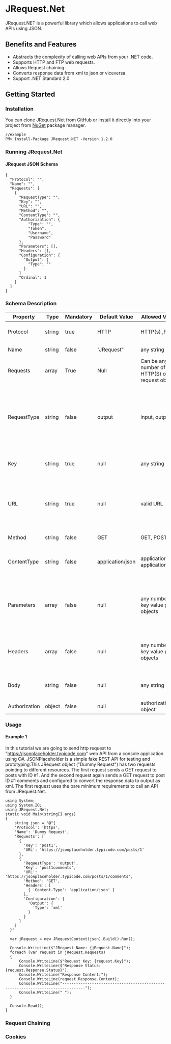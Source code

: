 # JRequest.Net
JRequest.NET is a powerful library which allows applications to call web APIs using JSON.
## Benefits and Features
* Abstracts the complexity of calling web APIs from your .NET code.
* Supports HTTP and FTP web requests.
* Allows Request chaining.
* Converts response data from xml to json or viceversa.
* Support .NET Standard 2.0

## Getting Started

### Installation
You can clone JRequest.Net from GitHub or install it directly into your project from [NuGet](https://www.nuget.org/packages/JRequest.NET/ "Get the latest version from NuGet") package manager.
```
//example
PM> Install-Package JRequest.NET -Version 1.2.0
```
### Running JRequest.Net
#### JRequest JSON Schema
```
{
  "Protocol": "",
  "Name": "",
  "Requests": [
    {
      "RequestType": "",
      "Key": "",
      "URL": "",
      "Method": "",
      "ContentType": "",
      "Authorization": {
          "Type": "",
          "Token",
          "Username",
          "Password"
      },
      "Parameters": [],
      "Headers": [],
      "Configuration": {
        "Output": {
          "Type": ""
        }
      }
      "Ordinal": 1
    }
  ]
}
```
### Schema Description
| Property | Type | Mandatory |	Default Value |	Allowed Values | Description |
| -------- | ---- | --------- | ------------- | ----------------- | -------- |
| Protocol |	string |	true |	HTTP |	HTTP(s) ,FTP | The type of protocol that is used in the internet.
| Name | string |	false | "JRequest" | any string | The name of the root JRequest object.
| Requests | array |	True |	Null | Can be any number of HTTP(S) or FTP request objects. | Collection of request objects.
| RequestType | string | false | output | input, output | **input:** The response data will be saved in the global storage and the values can be used by other requests. **output:** The response data will not be saved in the global storage and used by other requests.
| Key | string | true | null | any string | Used to uniquely identify a request. Duplicate keys are not allowed.
| URL | string | true | null | valid URL | A reference to a web resource. Parameters can be included in the URL, however it is recommended to use the ``Parameters[]`` property to add parameter values.
| Method | string | false | GET | GET, POST | Methods used to send the request to a server.
| ContentType | string | false | application/json | application/json, application/xml | Indicates the media type of the resource. Content type can also be specified inside the header.
| Parameters | array | false | null | any number of key value paired objects | As an alternative of adding parameters in the url, it's recommended to add parameters in the parameters array in the format of {"key", "value"} pairs.
| Headers | array | false | null | any number of key value paired objects | Allows the request to send additional information to the server. Example: {"Authorization": "basic aGVsbG8gd29ybGQ="}
| Body | string | false | null | any string | Used to send data to the server when request method is POST
| Authorization | object | false | null | authorization object | Used to 

### Usage
#### Example 1
In this tutorial we are going to send http request to "https://jsonplaceholder.typicode.com" web API from a console application using C#. JSONPlaceholder is a simple fake REST API for testing and prototyping.This JRequest object ("Dummy Request") has two requests pointing to different resources. The first request sends a GET request to posts with ID #1. And the second request again sends a GET request to post ID #1 comments and configured to convert the response data to output as xml. The first request uses the bare minimum requirements to call an API from JRequest.Net.

```
using System;
using System.IO;
using JRequest.Net;
static void Main(string[] args)
{
    string json = "@"{
    'Protocol': 'https',
    'Name': 'Dummy Request',
    'Requests': [
      {
        'Key': 'post1',
        'URL': 'https://jsonplaceholder.typicode.com/posts/1'
      },
      {
        'RequestType': 'output',
        'Key': 'post1comments',
        'URL': 'https://jsonplaceholder.typicode.com/posts/1/comments',
        'Method': 'GET',
        'Headers': [
          { 'Content-Type': 'application/json' }
        ],
        'Configuration': {
          'Output': {
            'Type': 'xml'
          }
        }
      }
    ]
  }"

  var jRequest = new JRequestContext(json).Build().Run();

  Console.WriteLine($"JRequest Name: {jRequest.Name}");
  foreach (var request in jRequest.Requests)
  {
      Console.WriteLine($"Request Key: {request.Key}");
      Console.WriteLine($"Response Status: {request.Response.Status}");
      Console.WriteLine("Response Content:");
      Console.WriteLine(request.Response.Content);
      Console.WriteLine("--------------------------------------------------------------------------------");
      Console.WriteLine(" ");
  }

  Console.Read();
}

```

### Request Chaining

### Cookies
